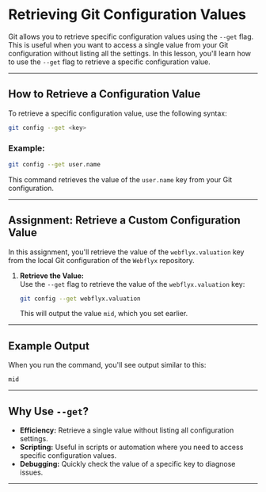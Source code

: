 # Retrieving Git Configuration Values

Git allows you to retrieve specific configuration values using the `--get` flag. This is useful when you want to access a single value from your Git configuration without listing all the settings. In this lesson, you'll learn how to use the `--get` flag to retrieve a specific configuration value.

---

## How to Retrieve a Configuration Value

To retrieve a specific configuration value, use the following syntax:

```bash
git config --get <key>
```

### Example:

```bash
git config --get user.name
```

This command retrieves the value of the `user.name` key from your Git configuration.

---

## Assignment: Retrieve a Custom Configuration Value

In this assignment, you'll retrieve the value of the `webflyx.valuation` key from the local Git configuration of the `Webflyx` repository.

1. **Retrieve the Value:**  
   Use the `--get` flag to retrieve the value of the `webflyx.valuation` key:

   ```bash
   git config --get webflyx.valuation
   ```

   This will output the value `mid`, which you set earlier.

---

## Example Output

When you run the command, you'll see output similar to this:

```
mid
```

---

## Why Use `--get`?

- **Efficiency:** Retrieve a single value without listing all configuration settings.
- **Scripting:** Useful in scripts or automation where you need to access specific configuration values.
- **Debugging:** Quickly check the value of a specific key to diagnose issues.

---
